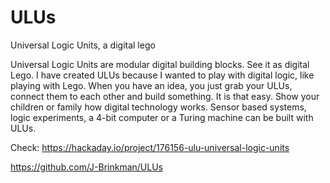 # ULUs
Universal Logic Units, a digital lego

Universal Logic Units are modular digital building blocks. See it as digital Lego. I have created ULUs because I wanted to play with digital logic, like playing with Lego. When you have an idea, you just grab your ULUs, connect them to each other and build something. It is that easy. Show your children or family how digital technology works. Sensor based systems, logic experiments, a 4-bit computer or a Turing machine can be built with ULUs.

Check:
https://hackaday.io/project/176156-ulu-universal-logic-units

https://github.com/J-Brinkman/ULUs
